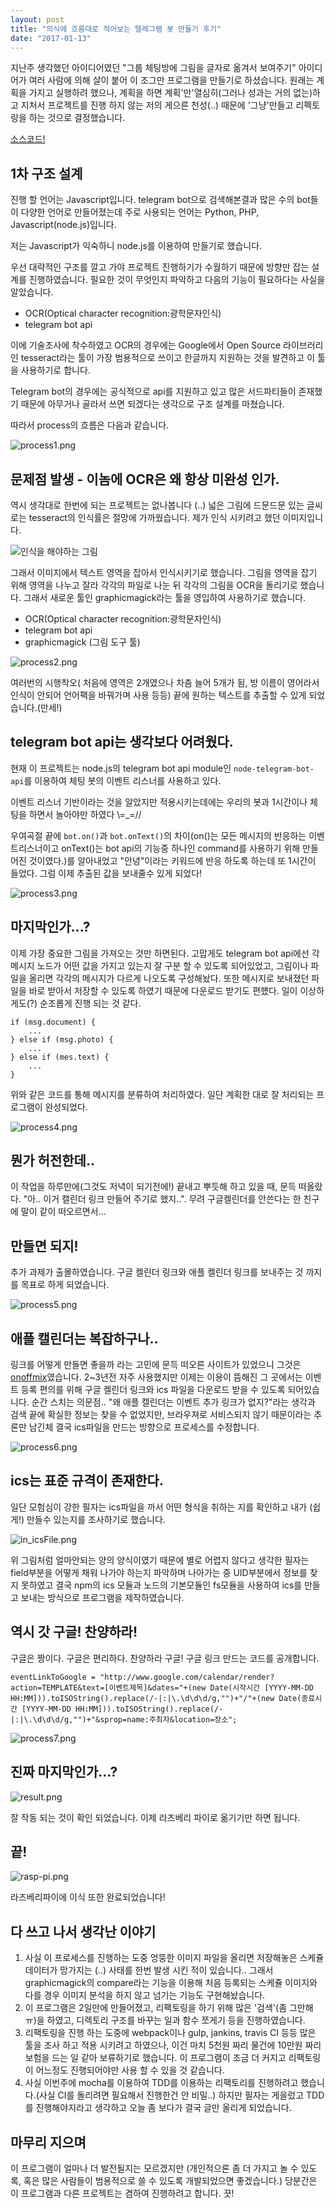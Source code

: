 ```yaml
---
layout: post
title: "의식에 흐름대로 적어보는 텔레그램 봇 만들기 후기"
date: "2017-01-13"
---
```


지난주 생각했던 아이디어였던 "그룹 체팅방에 그림을 글자로 옮겨서 보여주기" 아이디어가 여러 사람에 의해 살이 붙어 이 조그만 프로그램을 만들기로 하셨습니다. 원래는 계획을 가지고 실행하려 했으나, 계획을 하면 계획'만'열심히(그러나 성과는 거의 없는)하고 지처서 프로젝트를 진행 하지 않는 저의 게으른 천성(..) 때문에 '그냥'만들고 리펙토링을 하는 것으로 결정했습니다.

[소스코드!](https://github.com/RestrictedZone/telegramBot)

## 1차 구조 설계

진행 할 언어는 Javascript입니다. telegram bot으로 검색해본결과 많은 수의 bot들이 다양한 언어로 만들어졌는데 주로 사용되는 언어는 Python, PHP, Javascript(node.js)입니다.

저는 Javascript가 익숙하니 node.js를 이용하여 만들기로 했습니다.

우선 대략적인 구조를 깔고 가야 프로젝트 진행하기가 수월하기 때문에 방향만 잡는 설계를 진행하였습니다. 필요한 것이 무엇인지 파악하고 다음의 기능이 필요하다는 사실을 알았습니다.

* OCR(Optical character recognition:광학문자인식)
* telegram bot api

이에 기술조사에 착수하였고 OCR의 경우에는 Google에서 Open Source 라이브러리인 tesseract라는 툴이 가장 범용적으로 쓰이고 한글까지 지원하는 것을 발견하고 이 툴을 사용하기로 합니다.

Telegram bot의 경우에는 공식적으로 api를 지원하고 있고 많은 서드파티들이 존재했기 때문에 아무거나 골라서 쓰면 되겠다는 생각으로 구조 설계를 마쳤습니다.

따라서 process의 흐름은 다음과 같습니다.

![process1.png](/images/2017-01-13-review-make-telegram-bot/process1.png)

## 문제점 발생 - 이놈에 OCR은 왜 항상 미완성 인가.

역시 생각대로 한번에 되는 프로젝트는 없나봅니다 (..) 넓은 그림에 드문드문 있는 글씨로는 tesseract의 인식률은 절망에 가까웠습니다. 제가 인식 시키려고 했던 이미지입니다.

![인식을 해야하는 그림](/images/2017-01-13-review-make-telegram-bot/recent.png)

그래서 이미지에서 텍스트 영역을 잡아서 인식시키기로 했습니다. 그림을 영역을 잡기 위해 영역을 나누고 잘라 각각의 파일로 나눈 뒤 각각의 그림을 OCR을 돌리기로 했습니다. 그래서 새로운 툴인 graphicmagick라는 툴을 영입하여 사용하기로 했습니다.

* OCR(Optical character recognition:광학문자인식)
* telegram bot api
* graphicmagick (그림 도구 툴)

![process2.png](/images/2017-01-13-review-make-telegram-bot/process2.png)

여러번의 시행착오( 처음에 영역은 2개였으나 차츰 늘어 5개가 됨, 방 이름이 영어라서 인식이 안되어 언어팩을 바꿔가며 사용 등등) 끝에 원하는 텍스트를 추출할 수 있게 되었습니다.(만세!)

## telegram bot api는 생각보다 어려웠다.

현재 이 프로젝트는 node.js의 telegram bot api module인 `node-telegram-bot-api`를 이용하여 체팅 봇의 이벤트 리스너를 사용하고 있다.

이벤트 리스너 기반이라는 것을 알았지만 적용시키는데에는 우리의 봇과 1시간이나 체팅을 하면서 놀아야만 하였다 \\=_=//

우여곡절 끝에 `bot.on()`과 `bot.onText()`의 차이(on()는 모든 메시지의 반응하는 이벤트리스너이고 onText()는 bot api의 기능중 하나인 command를 사용하기 위해 만들어진 것이였다.)를 알아내었고 "안녕"이라는 키워드에 반응 하도록 하는데 또 1시간이 들었다. 그럼 이제 추출된 값을 보내줄수 있게 되었다!

![process3.png](/images/2017-01-13-review-make-telegram-bot/process3.png)


## 마지막인가...?

이제 가장 중요한 그림을 가져오는 것만 하면된다. 고맙게도 telegram bot api에선 각 메시지 노드가 어떤 값을 가지고 있는지 잘 구분 할 수 있도록 되어있었고, 그림이나 파일을 올리면 각각의 메시지가 다르게 나오도록 구성해놨다. 또한 메시지로 보내졌던 파일을 바로 받아서 저장할 수 있도록 하였기 때문에 다운로드 받기도 편헀다. 일이 이상하게도(?) 순조롭게 진행 되는 것 같다.

    if (msg.document) {
        ...
    } else if (msg.photo) {
        ...
    } else if (mes.text) {
        ...
    }

위와 같은 코드를 통해 메시지를 분류하여 처리하였다. 일단 계획한 대로 잘 처리되는 프로그램이 완성되었다.

![process4.png](/images/2017-01-13-review-make-telegram-bot/process4.png)

## 뭔가 허전한데..

이 작업을 하루만에(그것도 저녁이 되기전에!) 끝내고 뿌듯해 하고 있을 때, 문득 떠올랐다. "아.. 이거 캘린더 링크 만들어 주기로 했지..". 무려 구글켈린더를 안쓴다는 한 친구에 말이 같이 떠오르면서...

## 만들면 되지!

추가 과제가 출몰하였습니다. 구글 켈린더 링크와 애플 켈린더 링크를 보내주는 것 까지를 목표로 하게 되었습니다.

![process5.png](/images/2017-01-13-review-make-telegram-bot/process5.png)

## 애플 캘린더는 복잡하구나..

링크를 어떻게 만들면 좋을까 라는 고민에 문득 떠오른 사이트가 있었으니 그것은 [onoffmix](http://www.onoffmix.com)였습니다. 2~3년전 자주 사용했지만 이제는 이용이 뜸해진 그 곳에서는 이벤트 등록 편의를 위해 구글 켈린더 링크와 ics 파일을 다운로드 받을 수 있도록 되어있습니다. 순간 스치는 의문점.. "왜 애플 캘린더는 이벤트 추가 링크가 없지?"라는 생각과 검색 끝에 확실한 정보는 찾을 수 없었지만, 브라우져로 서비스되지 않기 때문이라는 추론만 남긴체 결국 ics파일을 만드는 방향으로 프로세스를 수정합니다.

![process6.png](/images/2017-01-13-review-make-telegram-bot/process6.png)

## ics는 표준 규격이 존재한다.

일단 모험심이 강한 필자는 ics파일을 까서 어떤 형식을 취하는 지를 확인하고 내가 (쉽게!) 만들수 있는지를 조사하기로 했습니다. 

![in_icsFile.png](/images/2017-01-13-review-make-telegram-bot/in_icsFile.png)

위 그림처럼 얼마안되는 양의 양식이였기 때문에 별로 어렵지 않다고 생각한 필자는 field부분을 어떻게 채워 나가야 하는지 파악하며 나아가는 중 UID부분에서 정보를 찾지 못하였고 결국 npm의 ics 모듈과 노드의 기본모듈인 fs모듈을 사용하여 ics를 만들고 보내는 방식으로 프로그램을 제작하였습니다.

## 역시 갓 구글! 찬양하라!

구글은 짱이다. 구글은 편리하다. 찬양하라 구글! 구글 링크 만드는 코드를 공개합니다.

    eventLinkToGoogle = "http://www.google.com/calendar/render?action=TEMPLATE&text=[이벤트제목]&dates="+(new Date(시작시간 [YYYY-MM-DD HH:MM])).toISOString().replace(/-|:|\.\d\d\d/g,"")+"/"+(new Date(종료시간 [YYYY-MM-DD HH:MM])).toISOString().replace(/-|:|\.\d\d\d/g,"")+"&sprop=name:주최자&location=장소";

![process7.png](/images/2017-01-13-review-make-telegram-bot/process7.png)

## 진짜 마지막인가...?

![result.png](/images/2017-01-13-review-make-telegram-bot/result.png)


잘 작동 되는 것이 확인 되었습니다. 이제 라즈베리 파이로 옮기기만 하면 됩니다.

## 끝!

![rasp-pi.png](/images/2017-01-13-review-make-telegram-bot/rasp-pi.png)


라즈베리파이에 이식 또한 완료되었습니다!


## 다 쓰고 나서 생각난 이야기

1. 사실 이 프로세스를 진행하는 도중 엉뚱한 이미지 파일을 올리면 저장해놓은 스케쥴 데이터가 망가지는 (..) 사태를 한번 발생 시킨 적이 있습니다.. 그래서 graphicmagick의 compare라는 기능을 이용해 처음 등록되는 스케쥴 이미지와 다를 경우 이미지 분석을 하지 않고 넘기는 기능도 구현해놨습니다.
2. 이 프로그램은 2일만에 만들어졌고, 리팩토링을 하기 위해 많은 '검색'(좀 그만해 ㅠ)을 하였고, 디렉토리 구조를 바꾸는 일과 함수 쪼게기 등을 진행하였습니다.
3. 리팩토링을 진행 하는 도중에 webpack이나 gulp, jankins, travis CI 등등 많은 툴을 조사 하고 적용 시키려고 하였으나, 이건 마치 5천원 짜리 물건에 10만원 짜리 보험을 드는 일 같아 보류하기로 했습니다. 이 프로그램이 조금 더 커지고 리팩토링이 어느정도 진행되어야만 사용 할 수 있을 것 같습니다.
4. 사실 이번주에 mocha를 이용하여 TDD를 이용하는 리팩토리를 진행하려고 했습니다.(사실 CI를 돌리려면 필요해서 진행한건 안 비밀..) 하지만 필자는 게을렀고 TDD를 진행해야지라고 생각하고 오늘 좀 보다가 결국 글만 올리게 되었습니다.

## 마무리 지으며

이 프로그램이 얼마나 더 발전될지는 모르겠지만 (개인적으론 좀 더 가지고 놀 수 있도록, 혹은 많은 사람들이 범용적으로 쓸 수 있도록 개발되었으면 좋겠습니다.) 당분간은 이 프로그램과 다른 프로젝트는 겸하여 진행하려고 합니다. 끗! 
